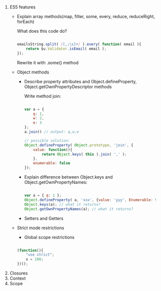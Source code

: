 1. ES5 features
    * Explain array methods(map, filter, some, every, reduce, reduceRight, forEach)
        
        What does this code do?
        ```javascript
        
        emailsString.split( /[,;\s]+/ ).every( function( email ){
            return $u.Validator.isEmail( email );
        });
        ```
        Rewrite it with .some() method
    * Object methods
        * Describe property attributes and Object.defineProperty, Object.getOwnPropertyDescriptor methods

            Write method join:
            ```javascript
            
            var a = { 
                q: 1, 
                w: 2,
                e: 3
            };
            a.join() // output: q,w,e
            ```
            
            ```javascript
            // possible solution:
            Object.defineProperty( Object.prototype, 'join', {
                value: function(){
                    return Object.keys( this ).join( ',' );
                },
                enumerable: false
            });
            ```
        * Explain difference between Object.keys and Object.getOwnPropertyNames:
            ```javascript
            
            var a = { q: 1 };
            Object.defineProperty( a, 'xxx', {value: 'yyy', Enumerable: false} );
            Object.keys(a); // what it returns? 
            Object.getOwnPropertyNames(a); // what it returns? 
            ```
        * Setters and Getters
    * Strict mode restrictions
        * Global scope restrictions
        
        ```javascript
        
        (function(){
            "use strict";
            x = 100;
        })();
        ```
2. Closures
3. Context
4. Scope
